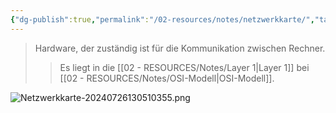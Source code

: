```yaml
---
{"dg-publish":true,"permalink":"/02-resources/notes/netzwerkkarte/","tags":["netzwerk","hardware"],"noteIcon":"","updated":"2024-07-26T13:05:14.075+02:00"}
---
```


> Hardware, der zuständig ist für die Kommunikation zwischen Rechner.
> > Es liegt in die [[02 - RESOURCES/Notes/Layer 1\|Layer 1]] bei [[02 - RESOURCES/Notes/OSI-Modell\|OSI-Modell]].

![Netzwerkkarte-20240726130510355.png](/img/user/02%20-%20RESOURCES/Files/IMG/Netzwerkkarte-20240726130510355.png)